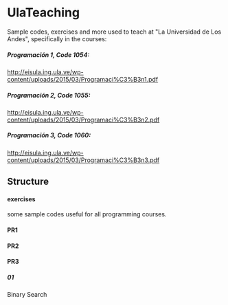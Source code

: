 # UlaTeaching
Sample codes, exercises and more used to teach at "La Universidad de Los Andes", specifically in the courses:
##### Programación 1, Code 1054: 
  http://eisula.ing.ula.ve/wp-content/uploads/2015/03/Programaci%C3%B3n1.pdf
##### Programación 2, Code 1055: 
  http://eisula.ing.ula.ve/wp-content/uploads/2015/03/Programaci%C3%B3n2.pdf
##### Programación 3, Code 1060: 
  http://eisula.ing.ula.ve/wp-content/uploads/2015/03/Programaci%C3%B3n3.pdf
 
## Structure
#### exercises
some sample codes useful for all programming courses.
#### PR1
#### PR2
#### PR3
##### 01
Binary Search
